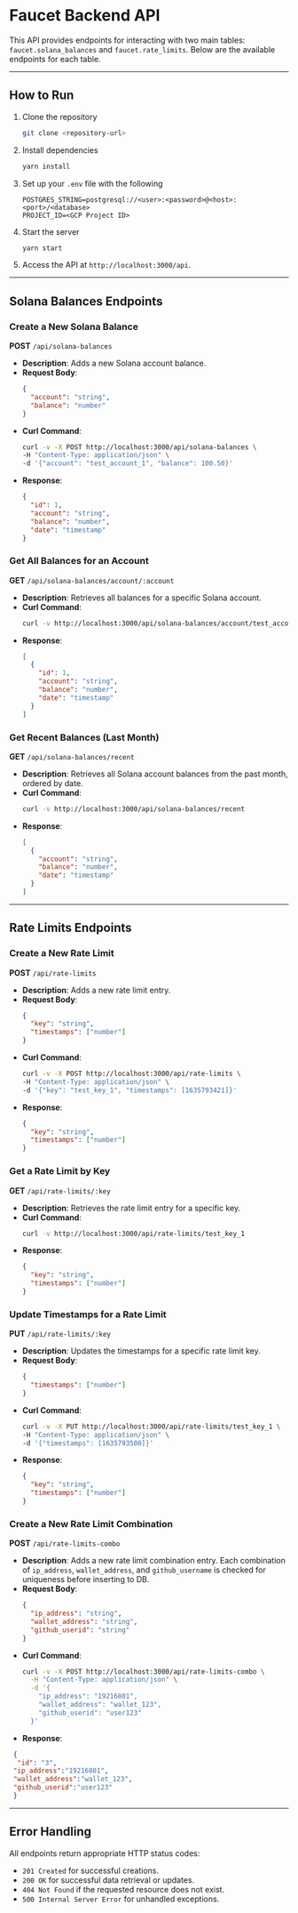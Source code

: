 # Faucet Backend API

This API provides endpoints for interacting with two main tables: `faucet.solana_balances` and `faucet.rate_limits`.
Below are the available endpoints for each table.

---

## How to Run

1. Clone the repository
   ```bash
   git clone <repository-url>
   ```

2. Install dependencies
   ```bash
   yarn install
   ```

3. Set up your `.env` file with the following
   ```env
   POSTGRES_STRING=postgresql://<user>:<password>@<host>:<port>/<database>
   PROJECT_ID=<GCP Project ID>
   ```

4. Start the server
   ```bash
   yarn start
   ```

5. Access the API at `http://localhost:3000/api`.

---

## Solana Balances Endpoints

### **Create a New Solana Balance**

**POST** `/api/solana-balances`

- **Description**: Adds a new Solana account balance.
- **Request Body**:
  ```json
  {
    "account": "string",
    "balance": "number"
  }
  ```
- **Curl Command**:
  ```bash
  curl -v -X POST http://localhost:3000/api/solana-balances \
  -H "Content-Type: application/json" \
  -d '{"account": "test_account_1", "balance": 100.50}'
  ```
- **Response**:
  ```json
  {
    "id": 1,
    "account": "string",
    "balance": "number",
    "date": "timestamp"
  }
  ```

### **Get All Balances for an Account**

**GET** `/api/solana-balances/account/:account`

- **Description**: Retrieves all balances for a specific Solana account.
- **Curl Command**:
  ```bash
  curl -v http://localhost:3000/api/solana-balances/account/test_account_1
  ```
- **Response**:
  ```json
  [
    {
      "id": 1,
      "account": "string",
      "balance": "number",
      "date": "timestamp"
    }
  ]
  ```

### **Get Recent Balances (Last Month)**

**GET** `/api/solana-balances/recent`

- **Description**: Retrieves all Solana account balances from the past month, ordered by date.
- **Curl Command**:
  ```bash
  curl -v http://localhost:3000/api/solana-balances/recent
  ```
- **Response**:
  ```json
  [
    {
      "account": "string",
      "balance": "number",
      "date": "timestamp"
    }
  ]
  ```

---

## Rate Limits Endpoints

### **Create a New Rate Limit**

**POST** `/api/rate-limits`

- **Description**: Adds a new rate limit entry.
- **Request Body**:
  ```json
  {
    "key": "string",
    "timestamps": ["number"]
  }
  ```
- **Curl Command**:
  ```bash
  curl -v -X POST http://localhost:3000/api/rate-limits \
  -H "Content-Type: application/json" \
  -d '{"key": "test_key_1", "timestamps": [1635793421]}'
  ```
- **Response**:
  ```json
  {
    "key": "string",
    "timestamps": ["number"]
  }
  ```

### **Get a Rate Limit by Key**

**GET** `/api/rate-limits/:key`

- **Description**: Retrieves the rate limit entry for a specific key.
- **Curl Command**:
  ```bash
  curl -v http://localhost:3000/api/rate-limits/test_key_1
  ```
- **Response**:
  ```json
  {
    "key": "string",
    "timestamps": ["number"]
  }
  ```

### **Update Timestamps for a Rate Limit**

**PUT** `/api/rate-limits/:key`

- **Description**: Updates the timestamps for a specific rate limit key.
- **Request Body**:
  ```json
  {
    "timestamps": ["number"]
  }
  ```
- **Curl Command**:
  ```bash
  curl -v -X PUT http://localhost:3000/api/rate-limits/test_key_1 \
  -H "Content-Type: application/json" \
  -d '{"timestamps": [1635793500]}'
  ```
- **Response**:
  ```json
  {
    "key": "string",
    "timestamps": ["number"]
  }
  ```

### **Create a New Rate Limit Combination**

**POST** `/api/rate-limits-combo`

- **Description**: Adds a new rate limit combination entry. Each combination of `ip_address`, `wallet_address`,
  and `github_username` is checked for uniqueness before inserting to DB.
- **Request Body**:
  ```json
  {
    "ip_address": "string",
    "wallet_address": "string",
    "github_userid": "string"
  }
  ```
- **Curl Command**:
  ```bash
  curl -v -X POST http://localhost:3000/api/rate-limits-combo \
    -H "Content-Type: application/json" \
    -d '{
      "ip_address": "19216801",
      "wallet_address": "wallet_123",
      "github_userid": "user123"
    }'
  ```
- **Response**:
 ```json
  {
   "id": "3",
  "ip_address":"19216801",
  "wallet_address":"wallet_123",
  "github_userid":"user123"
  }
  ```

---

## Error Handling

All endpoints return appropriate HTTP status codes:
- `201 Created` for successful creations.
- `200 OK` for successful data retrieval or updates.
- `404 Not Found` if the requested resource does not exist.
- `500 Internal Server Error` for unhandled exceptions.
